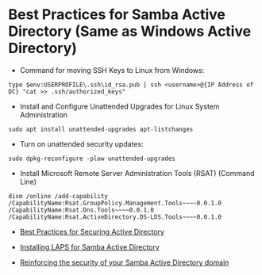 # Best Practices for Samba Active Directory (Same as Windows Active Directory)

- Command for moving SSH Keys to Linux from Windows:
```
type $env:USERPROFILE\.ssh\id_rsa.pub | ssh <username>@{IP Address of DC} "cat >> .ssh/authorized_keys"
```
- Install and Configure Unattended Upgrades for Linux System Administration
```
sudo apt install unattended-upgrades apt-listchanges
```
- Turn on unattended security updates:
```
sudo dpkg-reconfigure -plow unattended-upgrades
```
- Install Microsoft Remote Server Administration Tools (RSAT) (Command Line)
```
dism /online /add-capability /CapabilityName:Rsat.GroupPolicy.Management.Tools~~~~0.0.1.0 /CapabilityName:Rsat.Dns.Tools~~~~0.0.1.0 /CapabilityName:Rsat.ActiveDirectory.DS-LDS.Tools~~~~0.0.1.0
```
- [Best Practices for Securing Active Directory](https://docs.microsoft.com/en-us/windows-server/identity/ad-ds/plan/security-best-practices/best-practices-for-securing-active-directory)

- [Installing LAPS for Samba Active Directory](https://samba.tranquil.it/doc/en/samba_advanced_methods/samba_configure_laps.html)

- [Reinforcing the security of your Samba Active Directory domain](https://samba.tranquil.it/doc/en/samba_advanced_methods/samba_active_directory_higher_security_tips.html)

